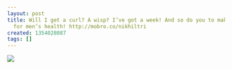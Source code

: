 ```yaml
---
layout: post
title: Will I get a curl? A wisp? I’ve got a week! And so do you to make a donations
  for men’s health! http://mobro.co/nikhiltri
created: 1354028087
tags: []
---
```

![](http://25.media.tumblr.com/tumblr_me5irbNnLz1rsr8w3o1_500.jpg)


